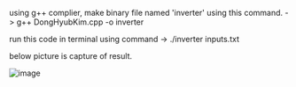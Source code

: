 
using g++ complier, make binary file named 'inverter' using this command. -> g++ DongHyubKim.cpp  -o inverter

run this code in terminal using command -> ./inverter inputs.txt

below picture is capture of result.

![image](https://user-images.githubusercontent.com/50415338/156826649-09fa939f-1e3e-4a45-bf54-3faeaf8adab6.jpeg)
